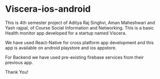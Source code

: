 # Viscera-ios-android

This is 4th semester project of Aditya Raj Singhvi, Aman Maheshwari and Yash rajpal, of Course Social Information and Networking.
This is a basic Health monitor app developed for a startup named Viscera.

We have used React-Native for cross platform app development and this app is available on android playstore and ios appstore.

For Backend we have used pre-existing firebase services from their previous app.

Thank You!
